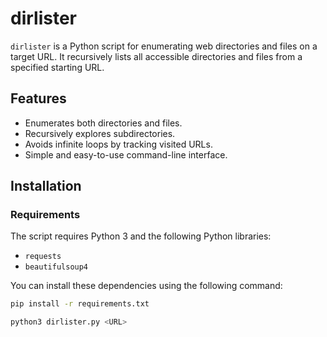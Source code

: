 # dirlister

`dirlister` is a Python script for enumerating web directories and files on a target URL. It recursively lists all accessible directories and files from a specified starting URL.

## Features

- Enumerates both directories and files.
- Recursively explores subdirectories.
- Avoids infinite loops by tracking visited URLs.
- Simple and easy-to-use command-line interface.

## Installation

### Requirements

The script requires Python 3 and the following Python libraries:

- `requests`
- `beautifulsoup4`

You can install these dependencies using the following command:

```bash
pip install -r requirements.txt
```

```bash
python3 dirlister.py <URL>
```

